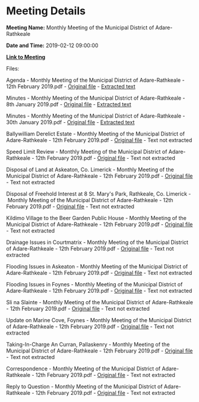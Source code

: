 # Meeting Details

**Meeting Name:** Monthly Meeting of the Municipal District of Adare-Rathkeale

**Date and Time:** 2019-02-12 09:00:00

**[Link to Meeting](https://www.limerick.ie/council/whats-on/monthly-meeting-municipal-district-adare-rathkeale-44)**

Files: 

Agenda - Monthly Meeting of the Municipal District of Adare-Rathkeale - 12th February 2019.pdf - [Original file](https://www.limerick.ie/sites/default/files/media/documents/2019-02/00%20Agenda%2012th%20February%2C%202019_0.pdf) - [Extracted text](./Agenda%20-%C2%A0Monthly%20Meeting%20of%20the%20Municipal%20District%20of%20Adare-Rathkeale%20-%2012th%20February%202019.md)

Minutes - Monthly Meeting of the Municipal District of Adare-Rathkeale - 8th January 2019.pdf - [Original file](https://www.limerick.ie/sites/default/files/media/documents/2019-02/01%20%28a%29%20Minutes%208th%20January%2C%202019_0.pdf) - [Extracted text](./Minutes%20-%C2%A0Monthly%20Meeting%20of%20the%20Municipal%20District%20of%20Adare-Rathkeale%20-%208th%20January%202019.md)

Minutes - Monthly Meeting of the Municipal District of Adare-Rathkeale - 30th January 2019.pdf - [Original file](https://www.limerick.ie/sites/default/files/media/documents/2019-02/01%20%28b%29%20Minutes%2030th%20January%2C%202019.pdf) - [Extracted text](./Minutes%20-%C2%A0Monthly%20Meeting%20of%20the%20Municipal%20District%20of%20Adare-Rathkeale%20-%2030th%20January%202019.md)

Ballywilliam Derelict Estate - Monthly Meeting of the Municipal District of Adare-Rathkeale - 12th February 2019.pdf - [Original file](https://www.limerick.ie/sites/default/files/media/documents/2019-02/04%20Ballywilliam%20Derelict%20Estate.pdf) - Text not extracted

Speed Limit Review - Monthly Meeting of the Municipal District of Adare-Rathkeale - 12th February 2019.pdf - [Original file](https://www.limerick.ie/sites/default/files/media/documents/2019-02/05%20Speed%20Limit%20Review.pdf) - Text not extracted

Disposal of Land at Askeaton, Co. Limerick - Monthly Meeting of the Municipal District of Adare-Rathkeale - 12th February 2019.pdf - [Original file](https://www.limerick.ie/sites/default/files/media/documents/2019-02/06%20%28a%29%20Disposal%20of%20Land%20at%20Askeaton%2C%20Co.%20Limerick.pdf) - Text not extracted

Disposal of Freehold Interest at 8 St. Mary's Park, Rathkeale, Co. Limerick - Monthly Meeting of the Municipal District of Adare-Rathkeale - 12th February 2019.pdf - [Original file](https://www.limerick.ie/sites/default/files/media/documents/2019-02/06%20%28b%29%20Disposal%20of%20Freehold%20Interest%20at%208%20St.%20Mary%27s%20Park%2C%20Rathkeale%2C%20Co.%20Limerick.pdf) - Text not extracted

Kildimo Village to the Beer Garden Public House - Monthly Meeting of the Municipal District of Adare-Rathkeale - 12th February 2019.pdf - [Original file](https://www.limerick.ie/sites/default/files/media/documents/2019-02/07%20Kildimo%20Village%20to%20the%20Beer%20Garden%20Public%20House.pdf) - Text not extracted

Drainage Issues in Courtmatrix - Monthly Meeting of the Municipal District of Adare-Rathkeale - 12th February 2019.pdf - [Original file](https://www.limerick.ie/sites/default/files/media/documents/2019-02/08%20Drainage%20Issues%20in%20Courtmatrix.pdf) - Text not extracted

Flooding Issues in Askeaton - Monthly Meeting of the Municipal District of Adare-Rathkeale - 12th February 2019.pdf - [Original file](https://www.limerick.ie/sites/default/files/media/documents/2019-02/09%20Flooding%20Issues%20in%20Askeaton.pdf) - Text not extracted

Flooding Issues in Foynes - Monthly Meeting of the Municipal District of Adare-Rathkeale - 12th February 2019.pdf - [Original file](https://www.limerick.ie/sites/default/files/media/documents/2019-02/10%20Flooding%20Issues%20in%20Foynes.pdf) - Text not extracted

Sli na Slainte - Monthly Meeting of the Municipal District of Adare-Rathkeale - 12th February 2019.pdf - [Original file](https://www.limerick.ie/sites/default/files/media/documents/2019-02/11%20Sl%C3%AD%20na%20Slainte%2C%20Askeaton.pdf) - Text not extracted

Update on Marine Cove, Foynes - Monthly Meeting of the Municipal District of Adare-Rathkeale - 12th February 2019.pdf - [Original file](https://www.limerick.ie/sites/default/files/media/documents/2019-02/12%20Update%20on%20Marine%20Cove%2C%20Foynes.pdf) - Text not extracted

Taking-In-Charge An Curran, Pallaskenry - Monthly Meeting of the Municipal District of Adare-Rathkeale - 12th February 2019.pdf - [Original file](https://www.limerick.ie/sites/default/files/media/documents/2019-02/13%20Taking-In-Charge%20An%20Curran%2C%20Pallaskenry.pdf) - Text not extracted

Correspondence - Monthly Meeting of the Municipal District of Adare-Rathkeale - 12th February 2019.pdf - [Original file](https://www.limerick.ie/sites/default/files/media/documents/2019-02/17%20Correspondence.pdf) - Text not extracted

Reply to Question - Monthly Meeting of the Municipal District of Adare-Rathkeale - 12th February 2019.pdf - [Original file](https://www.limerick.ie/sites/default/files/media/documents/2019-02/Reply%20to%20Question%20-%20February.pdf) - Text not extracted

